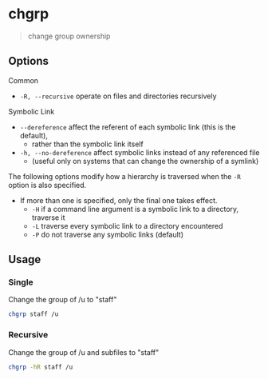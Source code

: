 # chgrp

> change group ownership

## Options

Common

- `-R, --recursive` operate on files and directories recursively

Symbolic Link

- `--dereference` affect the referent of each symbolic link (this is the default),
    - rather  than  the  symbolic  link itself
- `-h, --no-dereference` affect  symbolic  links instead of any referenced file
    - (useful only on systems that can change the ownership of a symlink)

The following options modify how a hierarchy is traversed when the `-R` option is also specified.

- If  more than one is specified, only the final one takes effect.
    - `-H` if a command line argument is a symbolic link to a directory, traverse it
    - `-L` traverse every symbolic link to a directory encountered
    - `-P` do not traverse any symbolic links (default)

## Usage

### Single

Change the group of /u to "staff"

```bash
chgrp staff /u
```

### Recursive

Change the group of /u and subfiles to "staff"

```bash
chgrp -hR staff /u
```